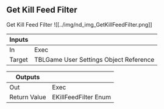 ## Get Kill Feed Filter
Get Kill Feed Filter
![[../img/nd_img_GetKillFeedFilter.png]]

|Inputs||
|--|--|
| In | Exec |
| Target | TBLGame User Settings Object Reference |

|Outputs||
|--|--|
| Out | Exec |
| Return Value | EKillFeedFilter Enum |
